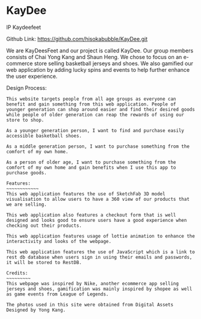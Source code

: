 # KayDee
IP Kaydeefeet

Github Link: 
https://github.com/hisokabubble/KayDee.git

We are KayDeesFeet and our project is called KayDee. Our group members consists of Chai Yong Kang and Shaun Heng. We chose to focus on an e-commerce store selling basketball jerseys and shoes. We also gamified our web application by adding lucky spins and events to help further enhance the user experience. 

Design Process:
~~~~~~~~~~~~~~~~
This website targets people from all age groups as everyone can benefit and gain something from this web application. People of younger generation can shop around easier and find their desired goods while people of older generation can reap the rewards of using our store to shop. 

As a younger generation person, I want to find and purchase easily accessible basketball shoes.

As a middle generation person, I want to purchase something from the comfort of my own home.

As a person of older age, I want to purchase something from the comfort of my own home and gain benefits when I use this app to purchase goods.

Features:
~~~~~~~~~~~~
This web application features the use of SketchFab 3D model visualisation to allow users to have a 360 view of our products that we are selling.

This web application also features a checkout form that is well designed and looks good to ensure users have a good experience when checking out their products.

This web application features usage of lottie animation to enhance the interactivity and looks of the webpage.

This web application features the use of JavaScript which is a link to rest db database when users sign in using their emails and passwords, it will be stored to RestDB.

Credits:
~~~~~~~~~
This webpage was inspired by Nike, another ecommerce app selling jerseys and shoes, gamification was mainly inspired by shopee as well as game events from League of Legends.

The photos used in this site were obtained from Digital Assets Designed by Yong Kang.
